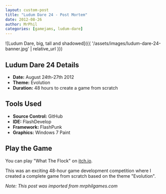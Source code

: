 ```yaml
---
layout: custom-post
title: "Ludum Dare 24 - Post Mortem"
date: 2012-08-26
author: MrPhil
categories: [gamejams, ludum-dare]
---
```


![Ludum Dare, big, tall and shadowed]({{ '/assets/images/ludum-dare-24-banner.jpg' | relative_url }})

## Ludum Dare 24 Details

- **Date:** August 24th-27th 2012
- **Theme:** Evolution
- **Duration:** 48 hours to create a game from scratch

## Tools Used

- **Source Control:** GitHub
- **IDE:** FlashDevelop
- **Framework:** FlashPunk
- **Graphics:** Windows 7 Paint

## Play the Game

You can play "What The Flock" on [itch.io](http://mrphilgames.itch.io/what-the-flock).

This was an exciting 48-hour game development competition where I created a complete game from scratch based on the theme "Evolution".

*Note: This post was imported from mrphilgames.com*